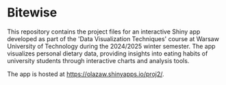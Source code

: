 # Bitewise
This repository contains the project files for an interactive Shiny app developed as part of the 'Data Visualization Techniques' course at Warsaw University of Technology during the 2024/2025 winter semester. The app visualizes personal dietary data, providing insights into eating habits of university students through interactive charts and analysis tools.

The app is hosted at https://olazaw.shinyapps.io/proj2/.
